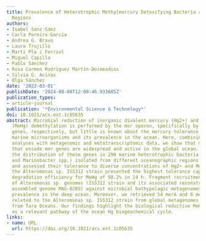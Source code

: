 ```yaml
---
title: Prevalence of Heterotrophic Methylmercury Detoxifying Bacteria across Oceanic
  Regions
authors:
- Isabel Sanz-Sáez
- Carla Pereira-García
- Andrea G. Bravo
- Laura Trujillo
- Martí Pla i Ferriol
- Miguel Capilla
- Pablo Sánchez
- Rosa Carmen Rodríguez Martín-Doimeadios
- Silvia G. Acinas
- Olga Sánchez
date: '2022-03-01'
publishDate: '2024-08-08T12:00:46.933605Z'
publication_types:
- article-journal
publication: '*Environmental Science & Technology*'
doi: 10.1021/acs.est.1c05635
abstract: Microbial reduction of inorganic divalent mercury (Hg2+) and methylmercury
  (MeHg) demethylation is performed by the mer operon, specifically by merA and merB
  genes, respectively, but little is known about the mercury tolerance capacity of
  marine microorganisms and its prevalence in the ocean. Here, combining culture-dependent
  analyses with metagenomic and metatranscriptomic data, we show that marine bacteria
  that encode mer genes are widespread and active in the global ocean. We explored
  the distribution of these genes in 290 marine heterotrophic bacteria (Alteromonas
  and Marinobacter spp.) isolated from different oceanographic regions and depths,
  and assessed their tolerance to diverse concentrations of Hg2+ and MeHg. In particular,
  the Alteromonas sp. ISS312 strain presented the highest tolerance capacity and a
  degradation efficiency for MeHg of 98.2% in 24 h. Fragment recruitment analyses
  of Alteromonas sp. genomes (ISS312 strain and its associated reconstructed metagenome
  assembled genome MAG-0289) against microbial bathypelagic metagenomes confirm their
  prevalence in the deep ocean. Moreover, we retrieved 54 merA and 6 merB genes variants
  related to the Alteromonas sp. ISS312 strain from global metagenomes and metatranscriptomes
  from Tara Oceans. Our findings highlight the biological reductive MeHg degradation
  as a relevant pathway of the ocean Hg biogeochemical cycle.
links:
- name: URL
  url: https://doi.org/10.1021/acs.est.1c05635
---
```

